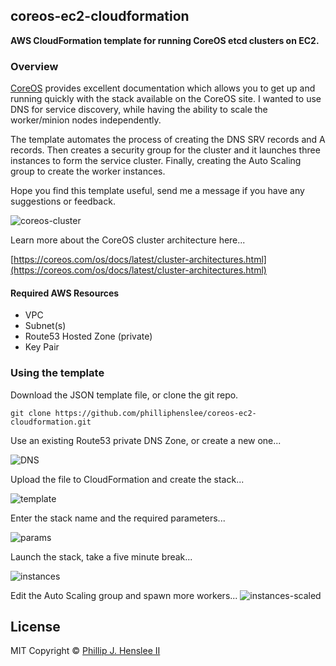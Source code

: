 ## coreos-ec2-cloudformation
**AWS CloudFormation template for running CoreOS etcd clusters on EC2.**
 
### Overview
[CoreOS](https://coreos.com) provides excellent documentation which allows you to get up and running quickly with the stack available on the CoreOS site. I wanted to use DNS for service discovery, while having the ability to scale the worker/minion nodes independently.


The template automates the process of creating the DNS SRV records and A records. Then creates a security group for the cluster and it launches three instances to form the service cluster. Finally, creating the Auto Scaling group to create the worker instances.

Hope you find this template useful, send me a message if you have any suggestions or feedback.


![coreos-cluster](http://ph2.us/github/coreos-ec2-cloudformation/aws-etcd2-cluster-prod.png)

Learn more about the CoreOS cluster architecture here...

[https://coreos.com/os/docs/latest/cluster-architectures.html](https://coreos.com/os/docs/latest/cluster-architectures.html)


#### Required AWS Resources

* VPC
* Subnet(s)
* Route53 Hosted Zone (private)
* Key Pair

### Using the template
Download the JSON template file, or clone the git repo. 

```shell
git clone https://github.com/philliphenslee/coreos-ec2-cloudformation.git
```

Use an existing Route53 private DNS Zone, or create a new one...

![DNS](http://ph2.us/github/coreos-ec2-cloudformation/aws-dns-zone.png)


Upload the file to CloudFormation and create the stack...

![template](http://ph2.us/github/coreos-ec2-cloudformation/aws-cf-designer.png)


Enter the stack name and the required parameters...

![params](http://ph2.us/github/coreos-ec2-cloudformation/aws-cf-parameters.png)


Launch the stack, take a five minute break...

![instances](http://ph2.us/github/coreos-ec2-cloudformation/aws-instances.png)


Edit the Auto Scaling group and spawn more workers...
![instances-scaled](http://ph2.us/github/coreos-ec2-cloudformation/aws-instances-scaled.png)

## License
MIT Copyright © [Phillip J. Henslee II](https://github.com/philliphenslee/coreos-ec2-cloudformation/blob/master/LICENSE)









